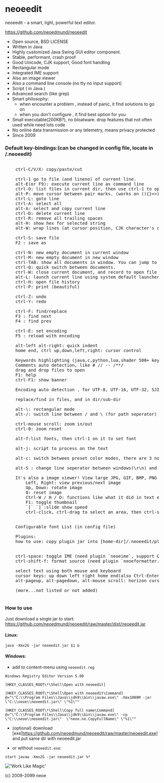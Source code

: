 neoeedit
=====================
neoeedit - a smart, light, powerful text editor.


https://github.com/neoedmund/neoeedit


- Open source, BSD LICENSE
- Written in Java
- Highly customized Java Swing GUI editor component.
- Stable, performant, crash proof
- Good Unicode, CJK support, Good font handling
- Rectangular mode
- Integrated IME support
- Also an image viewer
- Also a command line console (no tty no input support)
- Script ( in Java )
- Advanced search (like grep)
- Smart philosophy:
  * when encounter a problem , instead of panic, it find solutions to go on
  * when you don't configure , it find best option for you
- Small executable(200KB?), no bloatware. drop features that not often used while need lots code
- No online data transmission or any telemetry, means privacy protected
- Since 2009




### Default key-bindings:(can be changed in config file, locate in <homedir>/.neoeedit)
<pre>

    <kbd>ctrl</kbd>-C/V/X: copy/paste/cut

    <kbd>ctrl-1</kbd> go to file (and lineno) of current line.
    <kbd>alt-E</kbd>(or <kbd>F9</kbd>): execute current line as command line
    <kbd>ctrl-O</kbd>: list files in current dir, then use ctrl-1 to open one of them.
    <kbd>alt-P</kbd>: move cursor between pair marks. (works on (){}<>)
    <kbd>ctrl-L</kbd>: goto line
    <kbd>ctrl-A</kbd>: select all
    <kbd>alt-A</kbd>: select and copy current line
    <kbd>ctrl-D</kbd>: delete current line
    <kbd>ctrl-R</kbd>: remove all trailing spaces
    <kbd>alt-H</kbd>: show hex for selected string
    <kbd>alt-W</kbd>: wrap lines (at cursor position, CJK character's counted as two.)

    ctrl-S: save file
    F2 : save as

    ctrl-N: new empty document in current window
    ctrl-M: new empty document in new window
    ctrl-TAB: show all documents in window. You can jump to one of them by press ctrl-1 on it.
    ctrl-Q: quick switch between documents.
    ctrl-W: close current document, and record to open file history.
    alt-L: launch current line using system default launcher (for file, executable, text, or URL).
    ctrl-H: open file history
    ctrl-P: print (beautiful)

    ctrl-Z: undo
    ctrl-Y: redo

    ctrl-F: find/replace
    F3 : find next
    F4 : find prev

    ctrl-E: set encoding
    F5 : reload with encoding

    alt-left alt-right: quick indent
    home end, ctrl up,down,left,right: cursor control

    Keywords highlighting (java,c,python,lua,shader 500+ keywords)
    Comments auto detection, like # // -- /**/
    drag and drop files to open
    F1: help
    ctrl-F1: show banner

    Encoding auto detection . for UTF-8, UTF-16, UTF-32, SJIS, GBK. Good unicode support.

    replace/find in files, and in dir/sub-dir

    alt-\: rectangular mode
    alt-/: switch line between / and \ (for path seperator)

    ctrl-mouse scroll: zoom in/out
    ctrl-0: zoom reset

    alt-f:list fonts, then ctrl-1 on it to set font

    alt-j: script to process on the text

    alt-c: switch between preset color modes, there are 3 now: White, Black, Blue.
    
    alt-S : change line seperator between windows(\r\n) and unix(\n)

    It's also a image viewer! View large JPG, GIF, BMP, PNG images easily.
        Left, Right: view previous/next image
        Up, Down: rotate image
        0: reset image
        Ctrl-W / H / O: functions like what it did in text editor mode
        F1: toggle thumbnail
        `[` `]`:slide show speed
        ctrl-click, ctrl-drag to select an area, then ctrl-s to save.


    Configurable font List (in config file)

    Plugins:
    how to use: copy plugin jar into [home-dir]/.neoeedit/plugins/
    
    
    ctrl-space: toggle IME (need plugin `neoeime`, support Chinese,Japanese,English etc.)
    ctrl-shift-f: format source (need plugin `neoeformatter.jar`, support Java, C or C liked, Lua, json)
    
    select text using both mouse and keyboard
    cursor keys: up down left right home end(also Ctrl-Enter) pageup pagedown
    alt-pageup, alt-pagedown, alt-mouse scroll: horizon cursor movement
    
    (more...not listed or not added)

</pre>


### How to use

Just download a single jar to start: https://github.com/neoedmund/neoeedit/raw/master/dist/neoeedit.jar


#### Linux:

```
java -Xmx2G -jar neoeedit.jar $1 &
```


#### Windows:

- add to content-menu using `neoeedit.reg`

```
Windows Registry Editor Version 5.00

[HKEY_CLASSES_ROOT\*\Shell\Open with neoeedit]

[HKEY_CLASSES_ROOT\*\Shell\Open with neoeedit\Command]
@="\"C:\\Program Files\\Java\\jdk9\\bin\\javaw.exe\" -Xmx1000M -jar \"C:\\neoe\\neoeedit.jar\" \"%1\""

[HKEY_CLASSES_ROOT\*\Shell\Copy full name\Command]
@="\"C:\\Program Files\\Java\\jdk9\\bin\\javaw.exe\" -cp \"C:\\neoe\\neoeedit.jar\"  \"neoe.ne.CopyFullName\" \"%1\""
```

- (optional) download [exe|https://github.com/neoedmund/neoeedit/raw/master/neoeedit.exe] and put same dir with neoeedit.jar

- or without `neoeedit.exe`:

```
start javaw -Xmx2G -jar neoeedit.jar %*
```



!['Work Like Magic'](https://github.com/neoedmund/neoeedit/raw/master/worklikemagic.png)

(c) 2009-2099 neoe

